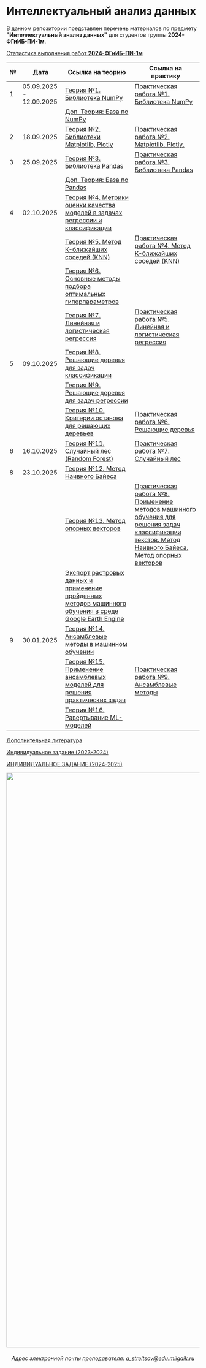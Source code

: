 # Интеллектуальный анализ данных

В данном репозитории представлен перечень материалов по предмету **"Интеллектуальный анализ данных"** для студентов группы **2024-ФГиИБ-ПИ-1м**.

[Статистика выполнения работ **2024-ФГиИБ-ПИ-1м**](https://docs.google.com/spreadsheets/d/1TsUM1ENrrJe66pq2j6BspRwShB9YzTf6urL4GQf-ygI/edit?gid=1440547512#gid=1440547512)  


| №   | Дата       | Ссылка на теорию                     | Ссылка на практику                  |
|-----|------------|--------------------------------------|--------------------------------------|
| 1   | 05.09.2025 - 12.09.2025 |  [Теория №1. Библиотека NumPy](https://colab.research.google.com/drive/1fJCzJZU7hPFgJGdfplMSgM8KbeGFbz76?usp=sharing)      | [Практическая работа №1. Библиотека NumPy](https://colab.research.google.com/drive/1nfY1ED-frHlgLvxpzFpzck3JxnQJYjfn?usp=sharing)   |
|     |            | [Доп. Теория: База по NumPy](https://u.to/_3YkIg)  | |
|  2  | 18.09.2025| [Теория №2. Библиотеки Matplotlib, Plotly](https://colab.research.google.com/drive/1Ch4KnWSF2gmJNmOuYl2_PCSNr9yrl4O-?usp=sharing)      | [Практическая работа №2. Matplotlib. Plotly.](https://u.to/FnckIg)   |
|  3  | 25.09.2025| [Теория №3. Библиотека Pandas](https://u.to/7sMWIQ)      | [Практическая работа №3. Библиотека Pandas](https://u.to/N3ckIg)   |
|     |            | [Доп. Теория: База по Pandas](https://colab.research.google.com/drive/11_nhB0R3RcffgImI98k-jokIxwx_Ahag?usp=sharing)  | |
|  4  | 02.10.2025| [Теория №4. Метрики оценки качества моделей в задачах регрессии и классификации](https://u.to/_aFLIQ) |  |
|    |            | [Теория №5. Метод K-ближайших соседей (KNN)](https://u.to/cgdsIQ) | [Практическая работа №4. Метод K-ближайших соседей (KNN)](https://clck.ru/3PHCUK) |
|   |            | [Теория №6. Основные методы подбора оптимальных гиперпараметров](https://u.to/ufVfIQ) |  |
|   | | [Теория №7. Линейная и логистическая регрессия](https://u.to/rwpsIQ) | [Практическая работа №5. Линейная и логистическая регрессия](https://u.to/UItYIg) |
| 5 | 09.10.2025 | [Теория №8. Решающие деревья для задач классификации](https://u.to/M5mEIQ) |  |
|   |            | [Теория №9. Решающие деревья для задач регрессии](https://u.to/ypmEIQ) |  |
|   |            | [Теория №10. Критерии останова для решающих деревьев](https://u.to/SZqEIQ) | [Практическая работа №6. Решающие деревья](https://u.to/tiJSIg) |
| 6| 16.10.2025 | [Теория №11. Случайный лес (Random Forest)](https://u.to/AhCDIQ) | [Практическая работа №7. Случайный лес](https://u.to/vCJSIg) |
| 8 | 23.10.2025| [Теория №12. Метод Наивного Байеса](https://u.to/UxGDIQ) |  |
|   |            | [Теория №13. Метод опорных векторов](https://u.to/AhKDIQ) | [Практическая работа №8. Применение методов машинного обучения для решения задач классификации текстов. Метод Наивного Байеса. Метод опорных векторов](https://u.to/cItYIg) |
|   |            | [Экспорт растровых данных и применение пройденных методов машинного обучения в среде Google Earth Engine](https://u.to/nWdJIg) |  |
| 9 | 30.01.2025 | [Теория №14. Ансамблевые методы в машинном обучении](https://u.to/Z0bJIQ) |  |
|    |            | [Теория №15. Применение ансамблевых моделей для решения практических задач](https://u.to/xLbRIQ) | [Практическая работа №9. Ансамблевые методы](https://u.to/iotYIg) |
| |            | [Теория №16. Равертывание ML-моделей](https://u.to/DftfIQ) |  |




[Дополнительная литература](https://cloud.mail.ru/public/veX3/Aasf7g7U8)

[Индивидуальное задание (2023-2024)](https://colab.research.google.com/drive/1MoAUgcCaWWJ-c-Rq7Gcc1QmC_PYnyPVd?usp=sharing)

[ИНДИВИДУАЛЬНОЕ ЗАДАНИЕ (2024-2025)](https://colab.research.google.com/drive/1IIE3vV2Vks1J2GCi9-psqR-sbJ_FUhoA?usp=sharing)

<div id="header" align="center">
<!--   <img src="https://i.gifer.com/74pZ.gif" width="150"/> -->
  <img src="https://i.pinimg.com/originals/fb/47/4b/fb474b70b4092f95c379e633ca58d27c.gif" width="1500"/>
<!--   <img src="https://media0.giphy.com/media/v1.Y2lkPTc5MGI3NjExdGdoYmNtamZybXRldXU4bjI0ZnFienhodnVtZHVqbzVvNTJ4MXdxYiZlcD12MV9pbnRlcm5hbF9naWZfYnlfaWQmY3Q9Zw/UcK7JalnjCz0k/giphy.gif" width="125"/>
</div> -->

###### Адрес электронной почты преподавателя: a_streltsov@edu.miigaik.ru
